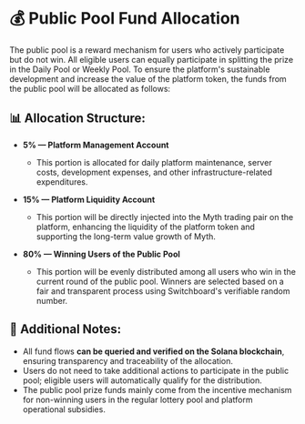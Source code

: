 # 💰 Public Pool Fund Allocation

The public pool is a reward mechanism for users who actively participate but do not win. All eligible users can equally participate in splitting the prize in the Daily Pool or Weekly Pool. To ensure the platform's sustainable development and increase the value of the platform token, the funds from the public pool will be allocated as follows:

## 📊 Allocation Structure:

- **5% — Platform Management Account**
  - This portion is allocated for daily platform maintenance, server costs, development expenses, and other infrastructure-related expenditures.
  
- **15% — Platform Liquidity Account**
  - This portion will be directly injected into the Myth trading pair on the platform, enhancing the liquidity of the platform token and supporting the long-term value growth of Myth.

- **80% — Winning Users of the Public Pool**
  - This portion will be evenly distributed among all users who win in the current round of the public pool. Winners are selected based on a fair and transparent process using Switchboard's verifiable random number.

## 📝 Additional Notes:

- All fund flows **can be queried and verified on the Solana blockchain**, ensuring transparency and traceability of the allocation.
- Users do not need to take additional actions to participate in the public pool; eligible users will automatically qualify for the distribution.
- The public pool prize funds mainly come from the incentive mechanism for non-winning users in the regular lottery pool and platform operational subsidies.
